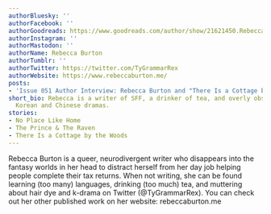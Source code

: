 ```yaml
---
authorBluesky: ''
authorFacebook: ''
authorGoodreads: https://www.goodreads.com/author/show/21621450.Rebecca_Burton
authorInstagram: ''
authorMastodon: ''
authorName: Rebecca Burton
authorTumblr: ''
authorTwitter: https://twitter.com/TyGrammarRex
authorWebsite: https://www.rebeccaburton.me/
posts:
- 'Issue 051 Author Interview: Rebecca Burton and "There Is a Cottage by the Woods"'
short_bio: Rebecca is a writer of SFF, a drinker of tea, and overly obsessed with
  Korean and Chinese dramas.
stories:
- No Place Like Home
- The Prince & The Raven
- There Is a Cottage by the Woods
---
```


Rebecca Burton is a queer, neurodivergent writer who disappears into the fantasy worlds in her head to distract herself from her day job helping people complete their tax returns. When not writing, she can be found learning (too many) languages, drinking (too much) tea, and muttering about hair dye and k-drama on Twitter (@TyGrammarRex). You can check out her other published work on her website: rebeccaburton.me ​